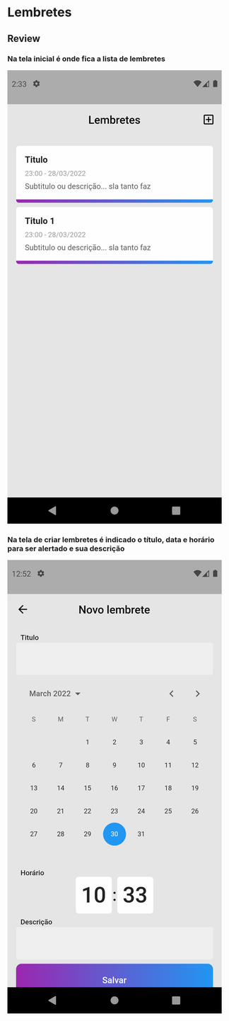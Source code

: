 # Lembretes
## Review
### Na tela inicial é onde fica a lista de lembretes
![Tela principal](https://raw.githubusercontent.com/JoshGodoyyy/Lembretes/master/screenshots/Homepage.png)

### Na tela de criar lembretes é indicado o título, data e horário para ser alertado e sua descrição
![Novo lembrete](https://raw.githubusercontent.com/JoshGodoyyy/Lembretes/master/screenshots/NewReminder.png)
